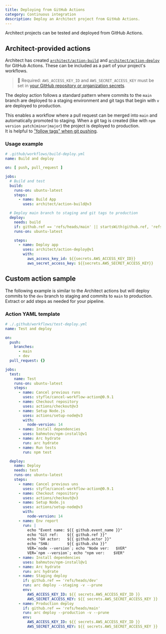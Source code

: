 ```yaml
---
title: Deploying from GitHub Actions
category: Continuous integration
description: Deploy an Architect project from GitHub Actions.
---
```


Architect projects can be tested and deployed from GitHub Actions.

## Architect-provided actions

Architect has created [`architect/action-build`](https://github.com/architect/action-build) and [`architect/action-deploy`](https://github.com/architect/action-deploy) for GitHub Actions. These can be included as a part of your project's workflows.

> 🔑  Required: `AWS_ACCESS_KEY_ID` and `AWS_SECRET_ACCESS_KEY` must be set in [your GitHub repository or organization secrets](https://docs.github.com/en/actions/security-guides/encrypted-secrets).

The deploy action follows a standard pattern where commits to the `main` branch are deployed to a staging environment and git tags that begin with `v` are deployed to production.

This enables a workflow where a pull request can be merged into `main` and automatically promoted to staging. When a git tag is created (like with `npm version patch|minor|major`) the project is deployed to production.  
It is helpful to ["follow tags" when git pushing](https://git-scm.com/docs/git-push#Documentation/git-push.txt---follow-tags).

### Usage example

```yaml
# .github/workflows/build-deploy.yml
name: Build and deploy

on: [ push, pull_request ]

jobs:
  # Build and test
  build:
    runs-on: ubuntu-latest
    steps:
      - name: Build App
        uses: architect/action-build@v3

  # Deploy main branch to staging and git tags to production
  deploy:
    needs: build
    if: github.ref == 'refs/heads/main' || startsWith(github.ref, 'refs/tags/v')
    runs-on: ubuntu-latest

    steps:
      - name: Deploy app
        uses: architect/action-deploy@v1
        with:
          aws_access_key_id: ${{secrets.AWS_ACCESS_KEY_ID}}
          aws_secret_access_key: ${{secrets.AWS_SECRET_ACCESS_KEY}}
```

## Custom action sample

The following example is similar to the Architect actions but will deploy commits to the `dev` branch to staging and commits to `main` to production. Extract or add steps as needed for your pipeline.

### Action YAML template

```yaml
# ./.github/workflows/test-deploy.yml
name: Test and deploy

on:
  push:
    branches:
      - main
      - dev
  pull_request: {}

jobs:
  test:
    name: Test
    runs-on: ubuntu-latest
    steps:
      - name: Cancel previous runs
        uses: styfle/cancel-workflow-action@0.9.1
      - name: Checkout repository
        uses: actions/checkout@v3
      - name: Setup Node.js
        uses: actions/setup-node@v3
        with:
          node-version: 14
      - name: Install dependencies
        uses: bahmutov/npm-install@v1
      - name: Arc hydrate
        run: arc hydrate
      - name: Run tests
        run: npm test

  deploy:
    name: Deploy
    needs: test
    runs-on: ubuntu-latest
    steps:
      - name: Cancel previous uns
        uses: styfle/cancel-workflow-action@0.9.1
      - name: Checkout repository
        uses: actions/checkout@v3
      - name: Setup Node.js
        uses: actions/setup-node@v3
        with:
          node-version: 14
      - name: Env report
        run: |
          echo "Event name: ${{ github.event_name }}"
          echo "Git ref:    ${{ github.ref }}"
          echo "GH actor:   ${{ github.actor }}"
          echo "SHA:        ${{ github.sha }}"
          VER=`node --version`; echo "Node ver:   $VER"
          VER=`npm --version`; echo "npm ver:    $VER"
      - name: Install dependencies
        uses: bahmutov/npm-install@v1
      - name: Arc hydrate
        run: arc hydrate
      - name: Staging deploy
        if: github.ref == 'refs/heads/dev'
        run: arc deploy --staging -v --prune
        env:
          AWS_ACCESS_KEY_ID: ${{ secrets.AWS_ACCESS_KEY_ID }}
          AWS_SECRET_ACCESS_KEY: ${{ secrets.AWS_SECRET_ACCESS_KEY }}
      - name: Production deploy
        if: github.ref == 'refs/heads/main'
        run: arc deploy --production -v --prune
        env:
          AWS_ACCESS_KEY_ID: ${{ secrets.AWS_ACCESS_KEY_ID }}
          AWS_SECRET_ACCESS_KEY: ${{ secrets.AWS_SECRET_ACCESS_KEY }}
```

<!-- 
## Use AWS IAM OIDCProvider

Alternatively, your GitHub Action can [gather keys from a specific AWS IAM Role federated by an IAM OIDCProvider](./github-actions-iam-oidcp).
-->
